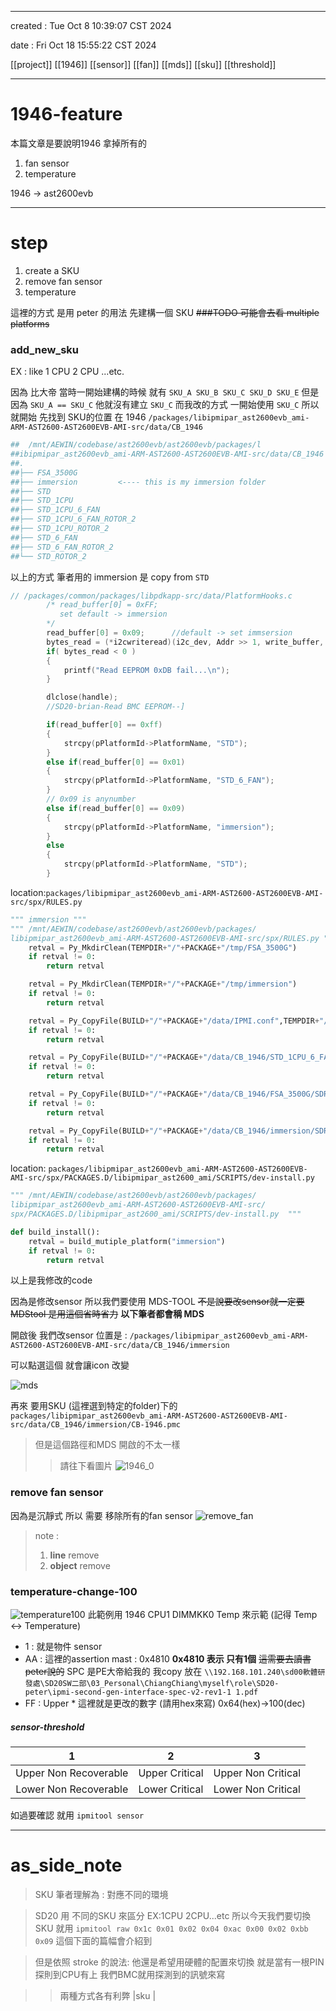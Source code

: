 -------------------------------------------------------------------------------
created	:	Tue Oct  8 10:39:07 CST 2024

date	:	Fri Oct 18 15:55:22 CST 2024

[[project]]
[[1946]]
[[sensor]]
[[fan]]
[[mds]]
[[sku]]
[[threshold]]

-------------------------------------------------------------------------------

# 1946-feature #

本篇文章是要說明1946 拿掉所有的
1. fan  sensor
2. temperature

1946 -> ast2600evb

-------------------------------------------------------------------------------

# step #
1. create a SKU
2. remove fan sensor
3. temperature

這裡的方式 是用 peter 的用法
先建構一個 SKU
~~###TODO 可能會去看 multiple platforms~~
### add_new_sku ###
EX : like 1 CPU 2 CPU ...etc.

因為 比大帝 當時一開始建構的時候
就有 `SKU_A SKU_B SKU_C SKU_D SKU_E`
但是因為 `SKU_A == SKU_C` 他就沒有建立 `SKU_C`
而我改的方式 一開始使用 `SKU_C`
所以 就開始 先找到 SKU的位置
在 1946 `/packages/libipmipar_ast2600evb_ami-ARM-AST2600-AST2600EVB-AMI-src/data/CB_1946`
```bash			================start================
##  /mnt/AEWIN/codebase/ast2600evb/ast2600evb/packages/l
##ibipmipar_ast2600evb_ami-ARM-AST2600-AST2600EVB-AMI-src/data/CB_1946
##.
##├── FSA_3500G
##├── immersion			<---- this is my immersion folder
##├── STD
##├── STD_1CPU
##├── STD_1CPU_6_FAN
##├── STD_1CPU_6_FAN_ROTOR_2
##├── STD_1CPU_ROTOR_2
##├── STD_6_FAN
##├── STD_6_FAN_ROTOR_2
##└── STD_ROTOR_2
```
以上的方式 筆者用的 immersion 是 copy from `STD`
```C				================start================
// /packages/common/packages/libpdkapp-src/data/PlatformHooks.c
		/* read_buffer[0] = 0xFF;
		   set default -> immersion
		*/
        read_buffer[0] = 0x09;		//default -> set immsersion
		bytes_read = (*i2cwriteread)(i2c_dev, Addr >> 1, write_buffer, read_buffer, 1, 1);
		if( bytes_read < 0 )
		{
			printf("Read EEPROM 0xDB fail...\n");
		}

		dlclose(handle);
		//SD20-brian-Read BMC EEPROM--]

		if(read_buffer[0] == 0xff)
		{
            strcpy(pPlatformId->PlatformName, "STD");
		}
        else if(read_buffer[0] == 0x01)
		{
			strcpy(pPlatformId->PlatformName, "STD_6_FAN");
		}
        // 0x09 is anynumber
        else if(read_buffer[0] == 0x09)
		{
			strcpy(pPlatformId->PlatformName, "immersion");
		}
        else
		{
            strcpy(pPlatformId->PlatformName, "STD");
		}
```
location:`packages/libipmipar_ast2600evb_ami-ARM-AST2600-AST2600EVB-AMI-src/spx/RULES.py`
```python			================start================
""" immersion """
""" /mnt/AEWIN/codebase/ast2600evb/ast2600evb/packages/
libipmipar_ast2600evb_ami-ARM-AST2600-AST2600EVB-AMI-src/spx/RULES.py """
	retval = Py_MkdirClean(TEMPDIR+"/"+PACKAGE+"/tmp/FSA_3500G")
	if retval != 0:
		return retval

	retval = Py_MkdirClean(TEMPDIR+"/"+PACKAGE+"/tmp/immersion")
	if retval != 0:
		return retval

	retval = Py_CopyFile(BUILD+"/"+PACKAGE+"/data/IPMI.conf",TEMPDIR+"/"+PACKAGE+"/tmp")
	if retval != 0:
		return retval

	retval = Py_CopyFile(BUILD+"/"+PACKAGE+"/data/CB_1946/STD_1CPU_6_FAN_ROTOR_2/SDR.dat",TEMPDIR+"/"+PACKAGE+"/tmp/STD_1CPU_6_FAN_ROTOR_2")
	if retval != 0:
		return retval

	retval = Py_CopyFile(BUILD+"/"+PACKAGE+"/data/CB_1946/FSA_3500G/SDR.dat",TEMPDIR+"/"+PACKAGE+"/tmp/FSA_3500G")
	if retval != 0:
		return retval

	retval = Py_CopyFile(BUILD+"/"+PACKAGE+"/data/CB_1946/immersion/SDR.dat",TEMPDIR+"/"+PACKAGE+"/tmp/immersion")
	if retval != 0:
		return retval
```
location: `packages/libipmipar_ast2600evb_ami-ARM-AST2600-AST2600EVB-AMI-src/spx/PACKAGES.D/libipmipar_ast2600_ami/SCRIPTS/dev-install.py`
```python			================start================
""" /mnt/AEWIN/codebase/ast2600evb/ast2600evb/packages/
libipmipar_ast2600evb_ami-ARM-AST2600-AST2600EVB-AMI-src/
spx/PACKAGES.D/libipmipar_ast2600_ami/SCRIPTS/dev-install.py  """

def build_install():
    retval = build_mutiple_platform("immersion")
    if retval != 0:
        return retval
```
以上是我修改的code

因為是修改sensor 所以我們要使用 MDS-TOOL
~~不是說要改sensor就一定要MDStool 是用這個省時省力~~
**以下筆者都會稱 MDS**

開啟後 我們改sensor
位置是 : `/packages/libipmipar_ast2600evb_ami-ARM-AST2600-AST2600EVB-AMI-src/data/CB_1946/immersion`

可以點選這個 就會讓icon 改變

![mds](./pic/MDS_TOOL_change.png)

再來 要用SKU (這裡選到特定的folder)下的
`packages/libipmipar_ast2600evb_ami-ARM-AST2600-AST2600EVB-AMI-src/data/CB_1946/immersion/CB-1946.pmc`
> 但是這個路徑和MDS 開啟的不太一樣
>> 請往下看圖片
![1946_0](./pic/proj_1946_interface.png)

### remove fan sensor ###
因為是沉靜式 所以 需要 移除所有的fan sensor
![remove_fan](./pic/proj_1946_remove_fan.png)
> note :
> 1. **line** remove
> 2. **object** remove

### temperature-change-100 ###
![temperature100](./pic/project/proj_1946_100.png)
此範例用 1946 CPU1 DIMMKK0 Temp 來示範 (記得 Temp <-> Temperature)
+ 1		:	就是物件 sensor
+ AA	:   這裡的assertion mast : 0x4810 **0x4810 表示 只有1個**
~~這需要去讀書 peter說的~~
SPC 是PE大帝給我的 我copy 放在 `\\192.168.101.240\sd00軟體研發處\SD20SW二部\03_Personal\ChiangChiang\myself\role\SD20-peter\ipmi-second-gen-interface-spec-v2-rev1-1 1.pdf`
+ FF	:	Upper \*
這裡就是更改的數字 				(請用hex來寫)
0x64(hex)->100(dec)

##### sensor-threshold #####
| 1                     | 2              | 3                  |
|:---------------------:|:--------------:|:------------------:|
| Upper Non Recoverable | Upper Critical | Upper Non Critical |
| Lower Non Recoverable | Lower Critical | Lower Non Critical |

如過要確認 就用 `ipmitool sensor`

-------------------------------------------------------------------------------

# as_side_note #
> SKU 筆者理解為 : 對應不同的環境

> SD20 用 不同的SKU 來區分 EX:1CPU 2CPU...etc
> 所以今天我們要切換 SKU 就用
> `ipmitool raw 0x1c 0x01 0x02 0x04 0xac 0x00 0x02 0xbb 0x09`
> 這個下面的篇幅會介紹到

> 但是依照 stroke 的說法:
> 他還是希望用硬體的配置來切換
> 就是當有一根PIN 探則到CPU有上
> 我們BMC就用探測到的訊號來寫

>> 兩種方式各有利弊
|sku |
